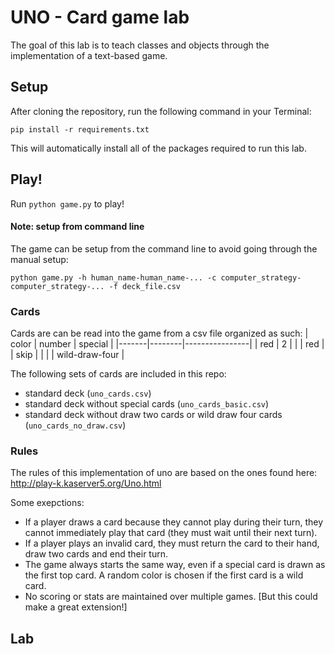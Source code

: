 # UNO - Card game lab
The goal of this lab is to teach classes and objects through the implementation of a text-based game.

## Setup
After cloning the repository, run the following command in your Terminal:

    pip install -r requirements.txt

This will automatically install all of the packages required to run this lab.

## Play!
Run `python game.py` to play!

#### Note: setup from command line
The game can be setup from the command line to avoid going through the manual setup:

    python game.py -h human_name-human_name-... -c computer_strategy-computer_strategy-... -f deck_file.csv

### Cards
Cards are can be read into the game from a csv file organized as such:
| color | number | special        |
|-------|--------|----------------|
| red   | 2      |                |
| red   |        | skip           |
|       |        | wild-draw-four |

The following sets of cards are included in this repo:

* standard deck (`uno_cards.csv`)
* standard deck without special cards (`uno_cards_basic.csv`)
* standard deck without draw two cards or wild draw four cards (`uno_cards_no_draw.csv`)

### Rules

The rules of this implementation of uno are based on the ones found here: http://play-k.kaserver5.org/Uno.html

Some exepctions:

* If a player draws a card because they cannot play during their turn, they cannot immediately play that card (they must wait until their next turn).
* If a player plays an invalid card, they must return the card to their hand, draw two cards and end their turn.
* The game always starts the same way, even if a special card is drawn as the first top card. A random color is chosen if the first card is a wild card.
* No scoring or stats are maintained over multiple games. [But this could make a great extension!]

## Lab
